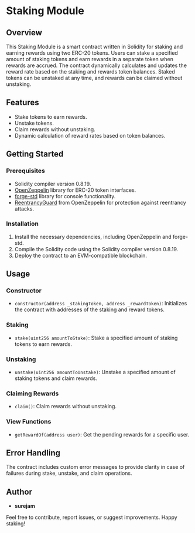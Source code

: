 # Staking Module

## Overview
This Staking Module is a smart contract written in Solidity for staking and earning rewards using two ERC-20 tokens. Users can stake a specified amount of staking tokens and earn rewards in a separate token when rewards are accrued. The contract dynamically calculates and updates the reward rate based on the staking and rewards token balances. Staked tokens can be unstaked at any time, and rewards can be claimed without unstaking.

## Features
- Stake tokens to earn rewards.
- Unstake tokens.
- Claim rewards without unstaking.
- Dynamic calculation of reward rates based on token balances.

## Getting Started

### Prerequisites
- Solidity compiler version 0.8.19.
- [OpenZeppelin](https://github.com/OpenZeppelin/openzeppelin-contracts) library for ERC-20 token interfaces.
- [forge-std](https://github.com/surejam/forge-std) library for console functionality.
- [ReentrancyGuard](https://github.com/OpenZeppelin/openzeppelin-contracts/blob/master/contracts/utils/ReentrancyGuard.sol) from OpenZeppelin for protection against reentrancy attacks.

### Installation
1. Install the necessary dependencies, including OpenZeppelin and forge-std.
2. Compile the Solidity code using the Solidity compiler version 0.8.19.
3. Deploy the contract to an EVM-compatible blockchain.

## Usage

### Constructor
- `constructor(address _stakingToken, address _rewardToken)`: Initializes the contract with addresses of the staking and reward tokens.

### Staking
- `stake(uint256 amountToStake)`: Stake a specified amount of staking tokens to earn rewards.

### Unstaking
- `unstake(uint256 amountToUnstake)`: Unstake a specified amount of staking tokens and claim rewards.

### Claiming Rewards
- `claim()`: Claim rewards without unstaking.

### View Functions
- `getRewardOf(address user)`: Get the pending rewards for a specific user.

## Error Handling
The contract includes custom error messages to provide clarity in case of failures during stake, unstake, and claim operations.

## Author
- **surejam**

Feel free to contribute, report issues, or suggest improvements. Happy staking!

